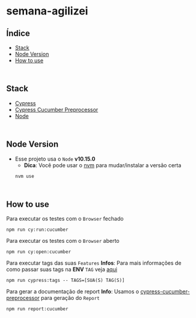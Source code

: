 # semana-agilizei


## Índice

-   [Stack](#stack)
-   [Node Version](#node-version)
-   [How to use](#how-to-use)

## <br /><a name="stack"></a>Stack

-   [Cypress](https://docs.cypress.io/guides/overview/why-cypress.html)
-   [Cypress Cucumber Preprocessor](https://github.com/TheBrainFamily/cypress-cucumber-preprocessor)
-   [Node](https://nodejs.org/en/)

## <br /><a name="node-version"></a>Node Version

-   Esse projeto usa o `Node` **v10.15.0**
    -   **Dica**: Você pode usar o [nvm](https://github.com/nvm-sh/nvm) para mudar/instalar a versão certa
    ```sh
    nvm use
    ```

## <br /><a name="how-to-use"></a>How to use

Para executar os testes com o `Browser` fechado

```shell
npm run cy:run:cucumber
```

Para executar os testes com o `Browser` aberto

```shell
npm run cy:open:cucumber
```

Para executar tags das suas `Features`
**Infos**: Para mais informações de como passar suas tags na **ENV** `TAG` veja [aqui](https://www.npmjs.com/package/cypress-cucumber-preprocessor#running-tagged-tests)

```shell
npm run cypress:tags -- TAGS=[SUA(S) TAG(S)]
```

Para gerar a documentação de report
**Info**: Usamos o [cypress-cucumber-preprocessor](https://www.npmjs.com/package/cypress-cucumber-preprocessor) para geração do `Report`

```shell
npm run report:cucumber
```
